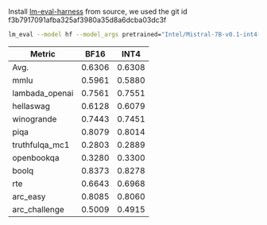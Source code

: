Install [lm-eval-harness](https://github.com/EleutherAI/lm-evaluation-harness.git) from source, we used the git id f3b7917091afba325af3980a35d8a6dcba03dc3f

```bash
lm_eval --model hf --model_args pretrained="Intel/Mistral-7B-v0.1-int4-inc",autogptq=True,gptq_use_triton=True --device cuda:0 --tasks lambada_openai,hellaswag,piqa,winogrande,truthfulqa_mc1,openbookqa,boolq,rte,arc_easy,arc_challenge,mmlu --batch_size 32
```



| Metric         | BF16   | INT4   |
| -------------- |--------| ------ |
| Avg.           | 0.6306 | 0.6308 |
| mmlu           | 0.5961 | 0.5880 |
| lambada_openai | 0.7561 | 0.7551 |
| hellaswag      | 0.6128 | 0.6079 |
| winogrande     | 0.7443 | 0.7451 |
| piqa           | 0.8079 | 0.8014 |
| truthfulqa_mc1 | 0.2803 | 0.2889 |
| openbookqa     | 0.3280 | 0.3300 |
| boolq          | 0.8373 | 0.8278 |
| rte            | 0.6643 | 0.6968 |
| arc_easy       | 0.8085 | 0.8060 |
| arc_challenge  | 0.5009 | 0.4915 |
